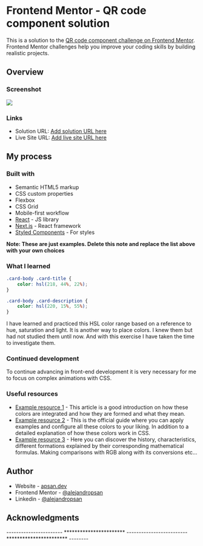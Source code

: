 # Frontend Mentor - QR code component solution

This is a solution to the [QR code component challenge on Frontend Mentor](https://www.frontendmentor.io/challenges/qr-code-component-iux_sIO_H). Frontend Mentor challenges help you improve your coding skills by building realistic projects. 

## Overview

### Screenshot

![](./codeQR-apsan.dev.png)


### Links

- Solution URL: [Add solution URL here](https://your-solution-url.com)
- Live Site URL: [Add live site URL here](https://your-live-site-url.com)

## My process

### Built with

- Semantic HTML5 markup
- CSS custom properties
- Flexbox
- CSS Grid
- Mobile-first workflow
- [React](https://reactjs.org/) - JS library
- [Next.js](https://nextjs.org/) - React framework
- [Styled Components](https://styled-components.com/) - For styles

**Note: These are just examples. Delete this note and replace the list above with your own choices**

### What I learned

```css
.card-body .card-title {
    color: hsl(218, 44%, 22%);
}

.card-body .card-description {
    color: hsl(220, 15%, 55%);
}
```

I have learned and practiced this HSL color range based on a reference to hue, saturation and light.
It is another way to place colors. I knew them but had not studied them until now. And with this exercise I have taken the time to investigate them.

### Continued development

To continue advancing in front-end development it is very necessary for me to focus on complex animations with CSS.

### Useful resources

- [Example resource 1](https://www.uifrommars.com/que-es-hsl/) - This article is a good introduction on how these colors are integrated and how they are formed and what they mean.
- [Example resource 2](https://www.w3schools.com/colors/colors_hsl.asp) - This is the official guide where you can apply examples and configure all these colors to your liking. In addition to a detailed explanation of how these colors work in CSS.
- [Example resource 3](https://es.wikipedia.org/wiki/Modelo_de_color_HSL) - Here you can discover the history, characteristics, different formations explained by their corresponding mathematical formulas. Making comparisons with RGB along with its conversions etc...


## Author

- Website - [apsan.dev](https://www.alejandropsan.es)
- Frontend Mentor - [@alejandropsan](https://www.frontendmentor.io/profile/alejandropsan)
- Linkedin - [@alejandropsan](https://www.linkedin.com/in/alejandropsan)


## Acknowledgments

----------------------- *********************** ------------------------- *********************** --------
